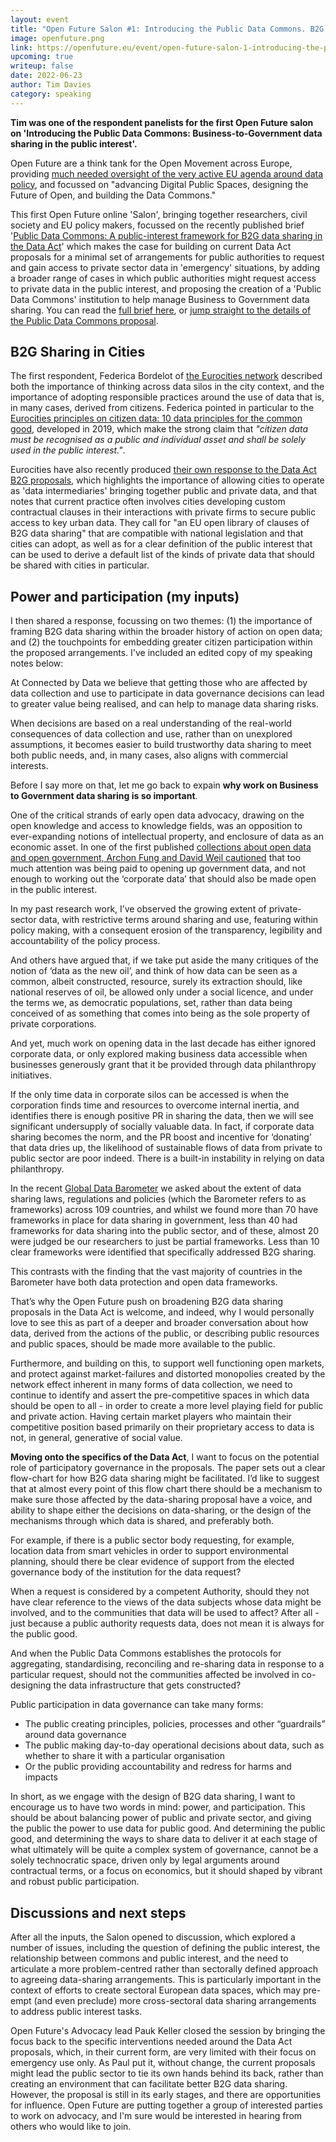 ```yaml
---
layout: event
title: "Open Future Salon #1: Introducing the Public Data Commons. B2G Data Sharing in the Public Interest"
image: openfuture.png
link: https://openfuture.eu/event/open-future-salon-1-introducing-the-public-data-commons/
upcoming: true
writeup: false
date: 2022-06-23
author: Tim Davies
category: speaking
---
```


**Tim was one of the respondent panelists for the first Open Future salon on 'Introducing the Public Data Commons: Business-to-Government data sharing in the public interest'.**

<!--more-->

Open Future are a think tank for the Open Movement across Europe, providing [much needed oversight of the very active EU agenda around data policy](https://openfuture.eu/observatory/), and focussed on "advancing Digital Public Spaces, designing the Future of Open, and building the Data Commons." 

This first Open Future online 'Salon', bringing together researchers, civil society and EU policy makers, focussed on the recently published brief '[Public Data Commons: A public-interest framework for B2G data sharing in the Data Act](https://openfuture.eu/publication/public-data-commons/)' which makes the case for building on current Data Act proposals for a minimal set of arrangements for public authorities to request and gain access to private sector data in 'emergency' situations, by adding a broader range of cases in which public authorities might request access to private data in the public interest, and proposing the creation of a 'Public Data Commons' institution to help manage Business to Government data sharing. You can read the [full brief here](https://openfuture.eu/wp-content/uploads/2022/05/Public-data-commons-A-public-interest-framework-for-B2G-data-sharing-in-the-Data-Act.1.pdf), or [jump straight to the details of the Public Data Commons proposal](https://openfuture.eu/publication/public-data-commons/#:~:text=Data%20sharing-,in%20the%20public%20interest,-In%20addition%2C%20we.).


## B2G Sharing in Cities

The first respondent, Federica Bordelot of [the Eurocities network](https://eurocities.eu/about-us/) described both the importance of thinking across data silos in the city context, and the importance of adopting responsible practices around the use of data that is, in many cases, derived from citizens. Federica pointed in particular to the [Eurocities principles on citizen data: 10 data principles for the common good](https://eurocities.eu/latest/eurocities-principles-on-citizen-data-10-data-principles-for-the-common-good/), developed in 2019, which make the strong claim that *"citizen data must be recognised as a public and individual asset and shall be solely used in the public
interest."*. 

Eurocities have also recently produced [their own response to the Data Act B2G proposals](https://eurocities.eu/wp-content/uploads/2021/08/EUROCITIES-statement-on-B2G-data-sharing.pdf), which highlights the importance of allowing cities to operate as 'data intermediaries' bringing together public and private data, and that notes that current practice often involves cities developing custom contractual clauses in their interactions with private firms to secure public access to key urban data. They call for "an EU open library of clauses of B2G data sharing" that are compatible with national legislation and that cities can adopt, as well as for a clear definition of the public interest that can be used to derive a default list of the kinds of private data that should be shared with cities in particular.

## Power and participation (my inputs)

I then shared a response, focussing on two themes: (1) the importance of framing B2G data sharing within the broader history of action on open data; and (2) the touchpoints for embedding greater citizen participation within the proposed arrangements. I've included an edited copy of my speaking notes below: 

At Connected by Data we believe that getting those who are affected by data collection and use to participate in data governance decisions can lead to greater value being realised, and can help to manage data sharing risks. 

When decisions are based on a real understanding of the real-world consequences of data collection and use, rather than on unexplored assumptions, it becomes easier to build trustworthy data sharing to meet both public needs, and, in many cases, also aligns with commercial interests. 

Before I say more on that, let me go back to expain **why work on Business to Government data sharing is so important**. 

One of the critical strands of early open data advocacy, drawing on the open knowledge and access to knowledge fields, was an opposition to ever-expanding notions of intellectual property, and enclosure of data as an economic asset. In one of the first published [collections about open data and open government, Archon Fung and David Weil cautioned](https://www.oreilly.com/library/view/open-government/9781449381936/ch08.html) that too much attention was being paid to opening up government data, and not enough to working out the ‘corporate data’ that should also be made open in the public interest. 

In my past research work, I’ve observed the growing extent of private-sector data, with restrictive terms around sharing and use, featuring within policy making, with a consequent erosion of the transparency, legibility and accountability of the policy process.

And others have argued that, if we take put aside the many critiques of the notion of ‘data as the new oil’, and think of how data can be seen as a common, albeit constructed, resource, surely its extraction should, like national reserves of oil, be allowed only under a social licence, and under the terms we, as democratic populations, set, rather than data being conceived of as something that comes into being as the sole property of private corporations.

And yet, much work on opening data in the last decade has either ignored corporate data, or only explored making business data accessible when businesses generously grant that it be provided through data philanthropy initiatives. 

If the only time data in corporate silos can be accessed is when the corporation finds time and resources to overcome internal inertia, and identifies there is enough positive PR in sharing the data, then we will see significant undersupply of socially valuable data. In fact, if corporate data sharing becomes the norm, and the PR boost and incentive for ‘donating’ that data dries up, the likelihood of sustainable flows of data from private to public sector are poor indeed. There is a built-in instability in relying on data philanthropy.

In the recent [Global Data Barometer](https://globaldatabarometer.org/the-global-data-barometer-report-first-edition/) we asked about the extent of data sharing laws, regulations and policies (which the Barometer refers to as frameworks) across 109 countries, and whilst we found more than 70 have frameworks in place for data sharing in government, less than 40 had frameworks for data sharing into the public sector, and of these, almost 20 were judged be our researchers to just be partial frameworks. Less than 10 clear frameworks were identified that specifically addressed B2G sharing. 

This contrasts with the finding that the vast majority of countries in the Barometer have both data protection and open data frameworks. 

That’s why the Open Future push on broadening B2G data sharing proposals in the Data Act is welcome, and indeed, why I would personally love to see this as part of a deeper and broader conversation about how data, derived from the actions of the public, or describing public resources and public spaces, should be made more available to the public. 

Furthermore, and building on this, to support well functioning open markets, and protect against market-failures and distorted monopolies created by the network effect inherent in many forms of data collection, we need to continue to identify and assert the pre-competitive spaces in which data should be open to all - in order to create a more level playing field for public and private action. Having certain market players who maintain their competitive position based primarily on their proprietary access to data is not, in general, generative of social value. 

**Moving onto the specifics of the Data Act**, I want to focus on the potential role of participatory governance in the proposals. The paper sets out a clear flow-chart for how B2G data sharing might be facilitated. I’d like to suggest that at almost every point of this flow chart there should be a mechanism to make sure those affected by the data-sharing proposal have a voice, and ability to shape either the decisions on data-sharing, or the design of the mechanisms through which data is shared, and preferably both.

For example, if there is a public sector body requesting, for example, location data from smart vehicles in order to support environmental planning, should there be clear evidence of support from the elected governance body of the institution for the data request? 

When a request is considered by a competent Authority, should they not have clear reference to the views of the data subjects whose data might be involved, and to the communities that data will be used to affect? After all - just because a public authority requests data, does not mean it is always for the public good. 

And when the Public Data Commons establishes the protocols for aggregating, standardising, reconciling and re-sharing data in response to a particular request, should not the communities affected be involved in co-designing the data infrastructure that gets constructed?

Public participation in data governance can take many forms:

* The public creating principles, policies, processes and other “guardrails” around data governance
* The public making day-to-day operational decisions about data, such as whether to share it with a particular organisation
* Or the public providing accountability and redress for harms and impacts

In short, as we engage with the design of B2G data sharing, I want to encourage us to have two words in mind: power, and participation. This should be about balancing power of public and private sector, and giving the public the power to use data for public good. And determining the public good, and determining the ways to share data to deliver it at each stage of what ultimately will be quite a complex system of governance, cannot be a solely technocratic space, driven only by legal arguments around contractual terms, or a focus on economics, but it should shaped by vibrant and robust public participation.

## Discussions and next steps

After all the inputs, the Salon opened to discussion, which explored a number of issues, including the question of defining the public interest, the relationship between commons and public interest, and the need to articulate a more problem-centred rather than sectorally defined approach to agreeing data-sharing arrangements. This is particularly important in the context of efforts to create sectoral European data spaces, which may pre-empt (and even preclude) more cross-sectoral data sharing arrangements to address public interest tasks. 

Open Future's Advocacy lead Pauk Keller closed the session by bringing the focus back to the specific interventions needed around the Data Act proposals, which, in their current form, are very limited with their focus on emergency use only. As Paul put it, without change, the current proposals might lead the public sector to tie its own hands behind its back, rather than creating an environment that can facilitate better B2G data sharing. However, the proposal is still in its early stages, and there are opportunities for influence. Open Future are putting together a group of interested parties to work on advocacy, and I'm sure would be interested in hearing from others who would like to join.

